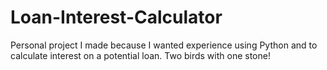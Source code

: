 # Loan-Interest-Calculator
Personal project I made because I wanted experience using Python and to calculate interest on a potential loan. Two birds with one stone!
